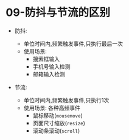 # 09-防抖与节流的区别

- 防抖:
  - 单位时间内,频繁触发事件,只执行最后一次
  - 使用场景:
    - 搜索框输入
    - 手机号输入检测
    - 邮箱输入检测

- 节流:
  - 单位时间内,频繁触发事件,只执行1次
  - 使用场景: 各种高频事件
    - 鼠标移动(`mousemove`)
    - 页面尺寸缩放(`resize`)
    - 滚动条滚动(`scroll`)